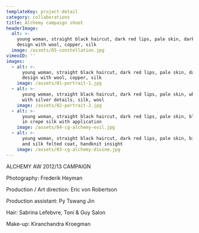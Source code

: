```yaml
---
templateKey: project-detail
category: collaborations
title: Alchemy campaign shoot
headerImage:
  alt: >-
    young woman, straight black haircut, dark red lips, pale skin, dark coloured
    design with wool, copper, silk
  image: /assets/05-constellation.jpg
vimeoID: ''
images:
  - alt: >-
      young woman, straight black haircut, dark red lips, pale skin, dark red
      design with wool, copper, silk
    image: /assets/01-portrait-1.jpg
  - alt: >-
      young woman, straight black haircut, dark red lips, pale skin, white gown
      with silver details, silk, wool
    image: /assets/02-portrait-2.jpg
  - alt: >-
      young woman, straight black haircut, dark red lips, pale skin, black dress
      in crepe silk with application
    image: /assets/04-cg-alchemy-evil.jpg
  - alt: >-
      young woman, straight black haircut, dark red lips, pale skin, big wool
      and silk felted coat, handknit insight
    image: /assets/03-cg-alchemy-divine.jpg
---
```

ALCHEMY AW 2012/13 CAMPAIGN 

Photography: Frederik Heyman

Production / Art direction: Eric von Robertson

Production assistant: Py Tswang Jin

Hair: Sabrina Lefebvre, Toni & Guy Salon  

Make-up: Kiranchandra Kroegman
